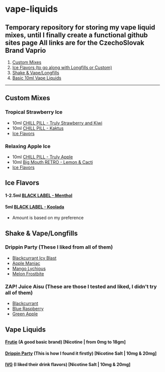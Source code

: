 # vape-liquids
Temporary repository for storing my vape liquid mixes, until I finally create a functional github sites page
All links are for the CzechoSlovak Brand Vaprio
---
1. [Custom Mixes](#custom-mixes)
2. [Ice Flavors (to go along with Longfills or Custom)](#ice-flavors)
3. [Shake & Vape/Longfills](#shake--vapelongfills)
4. [Basic 10ml Vape Liquids](#vape-liquids)
---
## Custom Mixes
  ### Tropical Strawberry Ice
  - 10ml [CHILL PILL - Truly Strawberry and Kiwi](https://www.vaprio.sk/produkt-chill-pill-truly-strawberry-and-kiwi-jahoda-a-kiwi-prichut-8877.html)
  - 10ml [CHILL PILL - Kaktus](https://www.vaprio.sk/produkt-chill-pill-kaktus-psycho-lady-spike-ball-prichut-8880.html)
  - [Ice Flavors](#ice-flavors)
  ### Relaxing Apple Ice
  - 10ml [CHILL PILL - Truly Apple](https://www.vaprio.sk/produkt-chill-pill-truly-apple-cervene-a-zelene-jablko-prichut-8876.html)
  - 10ml [Big Mouth RETRO - Lemon & Cacti](https://www.vaprio.sk/produkt-prichut-big-mouth-retro-citron-a-kaktus.html)
  - [Ice Flavors](#ice-flavors)

## Ice Flavors
  #### 1-2.5ml [BLACK LABEL - Menthol](https://www.vaprio.sk/produkt-imperia-black-label-mentol-prichut-9135.html)
  #### 5ml [BLACK LABEL - Koolada](https://www.vaprio.sk/produkt-imperia-black-label-koolada-prichut-9138.html)
  - Amount is based on my preference

## Shake & Vape/Longfills
  ### Drippin Party (These I liked from all of them)
  - [Blackcurrant Icy Blast](https://www.vaprio.sk/produkt-drippin-party-blackcurrant-icy-blast-cierna-ribezla-a-grapefruit-shake-vape-8905.html)
  - [Apple Maniac](https://www.vaprio.sk/produkt-drippin-party-apple-maniac-chladive-jablko-a-kysle-kiwi-shake-vape-8901.html)
  - [Mango Lychious](https://www.vaprio.sk/produkt-drippin-party-mango-lychious-chladive-mango-a-lici-shake-vape-8911.html)
  - [Melon Frostbite](https://www.vaprio.sk/produkt-drippin-party-melon-frostbite-chladivy-vodovy-melon-a-citron-shake-vape-8913.html)
  ### ZAP! Juice Aisu (These are those I tested and liked, I didn't try all of them)
  - [Blackcurrant](https://www.vaprio.sk/produkt-zap-juice-aisu-ladova-cierna-ribezla-blackcurrant-shake-and-vape-10ml-8977.html)
  - [Blue Raspberry](https://www.vaprio.sk/produkt-zap-juice-aisu-ladova-modra-malina-blue-raspberry-shake-and-vape-10ml-8975.html)
  - [Green Apple](https://www.vaprio.sk/produkt-zap-juice-aisu-ladove-zelene-jablko-green-apple-shake-and-vape-10ml-8974.html)

## Vape Liquids
  #### [Frutie](https://www.vaprio.sk/naplne/produkty?f_vyrobce=201|86) (A good basic brand) [Nicotine | from 0mg to 18gm]
  #### [Drippin Party](https://www.vaprio.sk/naplne/produkty?f_vyrobce=291) (This is how I found it firstly) [Nicotine Salt | 10mg & 20mg]
  #### [IVG](https://www.vaprio.sk/naplne/produkty?f_vyrobce=247) (I liked their drink flavors) [Nicotine Salt | 10mg & 20mg]
